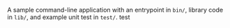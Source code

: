 A sample command-line application with an entrypoint in `bin/`, library code
in `lib/`, and example unit test in `test/`.
test